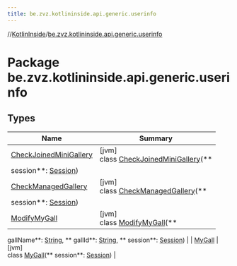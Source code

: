```yaml
---
title: be.zvz.kotlininside.api.generic.userinfo
---
```

//[KotlinInside](../../index.html)/[be.zvz.kotlininside.api.generic.userinfo](index.html)

# Package be.zvz.kotlininside.api.generic.userinfo

## Types

| Name | Summary |
|---|---|
| [CheckJoinedMiniGallery](-check-joined-mini-gallery/index.html) | [jvm]<br>class [CheckJoinedMiniGallery](-check-joined-mini-gallery/index.html)(**
session**: [Session](../be.zvz.kotlininside.session/-session/index.html)) |
| [CheckManagedGallery](-check-managed-gallery/index.html) | [jvm]<br>class [CheckManagedGallery](-check-managed-gallery/index.html)(**
session**: [Session](../be.zvz.kotlininside.session/-session/index.html)) |
| [ModifyMyGall](-modify-my-gall/index.html) | [jvm]<br>class [ModifyMyGall](-modify-my-gall/index.html)(**
gallName**: [String](https://kotlinlang.org/api/latest/jvm/stdlib/kotlin/-string/index.html), **
gallId**: [String](https://kotlinlang.org/api/latest/jvm/stdlib/kotlin/-string/index.html), **
session**: [Session](../be.zvz.kotlininside.session/-session/index.html)) |
| [MyGall](-my-gall/index.html) | [jvm]<br>class [MyGall](-my-gall/index.html)(**
session**: [Session](../be.zvz.kotlininside.session/-session/index.html)) |

